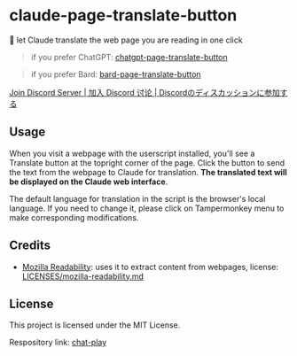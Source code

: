 # claude-page-translate-button

🍓 let Claude translate the web page you are reading in one click

> if you prefer ChatGPT: [chatgpt-page-translate-button](https://greasyfork.org/scripts/464067)

> if you prefer Bard: [bard-page-translate-button](https://greasyfork.org/scripts/471758)

[Join Discord Server | 加入 Discord 讨论 | Discordのディスカッションに参加する](https://discord.gg/pwTKpnc2sF)

## Usage

When you visit a webpage with the userscript installed, you'll see a Translate button at the topright corner of the page. Click the button to send the text from the webpage to Claude for translation. **The translated text will be displayed on the Claude web interface**.

The default language for translation in the script is the browser's local language. If you need to change it, please click on Tampermonkey menu to make corresponding modifications.

## Credits

- [Mozilla Readability](https://github.com/mozilla/readability): uses it to extract content from webpages, license: [LICENSES/mozilla-readability.md](LICENSES/mozilla-readability.md)

## License

This project is licensed under the MIT License.

Respository link: [chat-play](https://github.com/mefengl/chat-play)

